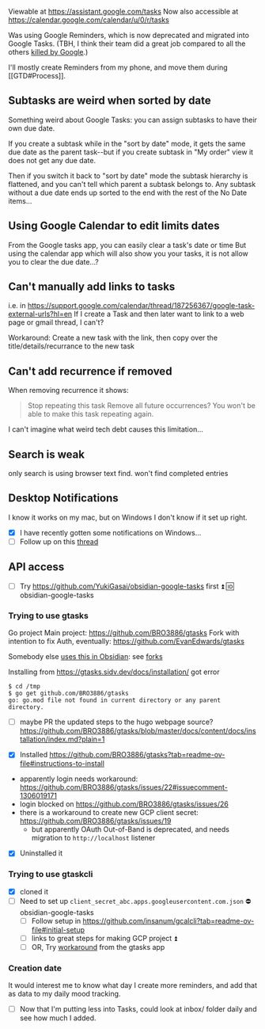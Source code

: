 Viewable at https://assistant.google.com/tasks
Now also accessible at https://calendar.google.com/calendar/u/0/r/tasks

Was using Google Reminders, which is now deprecated and migrated into Google Tasks. (TBH, I think their team did a great job compared to all the others [killed by Google](https://killedbygoogle.com/).)

I'll mostly create Reminders from my phone, and move them during [[GTD#Process]].
## Subtasks are weird when sorted by date
Something weird about Google Tasks: you can assign subtasks to have their own due date.

If you create a subtask while in the "sort by date" mode, it gets the same due date as the parent task--but if you create subtask in "My order" view it does not get any due date.

Then if you switch it back to "sort by date" mode the subtask hierarchy is flattened, and you can't tell which parent a subtask belongs to. Any subtask without a due date ends up sorted to the end with the rest of the No Date items...
## Using Google Calendar to edit limits dates
From the Google tasks app, you can easily clear a task's date or time 
But using the calendar app which will also show you your tasks, it is not allow you to clear the due date...?
## Can't manually add links to tasks
i.e. in https://support.google.com/calendar/thread/187256367/google-task-external-urls?hl=en
If I create a Task and then later want to link to a web page or gmail thread, I can't?

Workaround: Create a new task with the link, then copy over the title/details/recurrance to the new task
## Can't add recurrence if removed
When removing recurrence it shows:
>Stop repeating this task
Remove all future occurrences? You won't be able to make this task repeating again.

I can't imagine what weird tech debt causes this limitation...
## Search is weak
only search is using browser text find. won't find completed entries

## Desktop Notifications
I know it works on my mac, but on Windows I don't know if it set up right.
- [x] I have recently gotten some notifications on Windows...
- [ ] Follow up on this [thread](https://www.reddit.com/r/GoogleTasks/comments/1dsjedl/desktopbrowser_notifications/)
## API access
- [ ] Try https://github.com/YukiGasai/obsidian-google-tasks first ⏫ 🆔 obsidian-google-tasks 
### Trying to use gtasks
Go project
Main project: https://github.com/BRO3886/gtasks
Fork with intention to fix Auth, eventually: https://github.com/EvanEdwards/gtasks

Somebody else [uses this in Obsidian](https://github.com/BRO3886/gtasks/issues/26#issuecomment-2103199168): see [forks](https://github.com/EvanEdwards/gtasks/network)

Installing from https://gtasks.sidv.dev/docs/installation/ got error
```
$ cd /tmp
$ go get github.com/BRO3886/gtasks
go: go.mod file not found in current directory or any parent directory.
```
- [ ] maybe PR the updated steps to the hugo webpage source? https://github.com/BRO3886/gtasks/blob/master/docs/content/docs/installation/index.md?plain=1 

- [x] Installed https://github.com/BRO3886/gtasks?tab=readme-ov-file#instructions-to-install
- apparently login needs workaround: https://github.com/BRO3886/gtasks/issues/22#issuecomment-1306019171
- login blocked on https://github.com/BRO3886/gtasks/issues/26
- there is a workaround to create new GCP client secret: https://github.com/BRO3886/gtasks/issues/19
	- but apparently OAuth Out-of-Band is deprecated, and needs migration to `http://localhost` listener

- [x] Uninstalled it

### Trying to use gtaskcli
- [x] cloned it
- [ ] Need to set up `client_secret_abc.apps.googleusercontent.com.json` ⛔ obsidian-google-tasks
	- [ ] Follow setup in https://github.com/insanum/gcalcli?tab=readme-ov-file#initial-setup
	- [ ] links to great steps for making GCP project ⏫
	- [ ] OR, Try [workaround](https://github.com/BRO3886/gtasks/issues/19) from the gtasks app

### Creation date
It would interest me to know what day I create more reminders, and add that as data to my daily mood tracking.
- [ ] Now that I'm putting less into Tasks, could look at inbox/ folder daily and see how much I added. 
